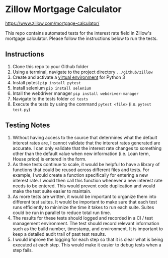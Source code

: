 # Zillow Mortgage Calculator
https://www.zillow.com/mortgage-calculator/

This repo contains automated tests for the interest rate field in Zillow's mortgage calculator. Please follow the instructions below to run the tests.

## Instructions
1. Clone this repo to your Github folder
2. Using a terminal, navigate to the project directory `../github/zillow`
3. Create and activate a [virtual environment](https://packaging.python.org/en/latest/guides/installing-using-pip-and-virtual-environments/) for Python 3
4. Install pytest `pip install pytest`
5. Install selenium `pip install selenium`
6. Intall the webdriver manager `pip install webdriver-manager`
7. Navigate to the tests folder `cd tests`
8. Execute the tests by using the command `pytest <file>` (i.e. `pytest test.py`)

## Testing Notes
1. Without having access to the source that determines what the default interest rates are, I cannot validate that the interest rates generated are accurate. I can only validate that the interest rate changes to something other than the default value when new information (i.e. Loan term, House price) is entered in the form.
2. As these tests continue to scale, it would be helpful to have a library of functions that could be reused across different files and tests. For example, I would create a function specifically for entering a new interest rate. I would then call this function whenever a new interest rate needs to be entered. This would prevent code duplication and would make the test suite easier to maintain.
3. As more tests are written, it would be important to organize them into different test suites. It would be important to make sure that each test runs efficiently to minimize the time it takes to run each suite. Suites could be run in parallel to reduce total run time.
4. The results for these tests should logged and recorded in a CI / test management environment. The test should record relevant information such as the build number, timestamp, and environment. It is important to keep a detailed audit trail of past test results.
5. I would improve the logging for each step so that it is clear what is being executed at each step. This would make it easier to debug tests when a step fails.

